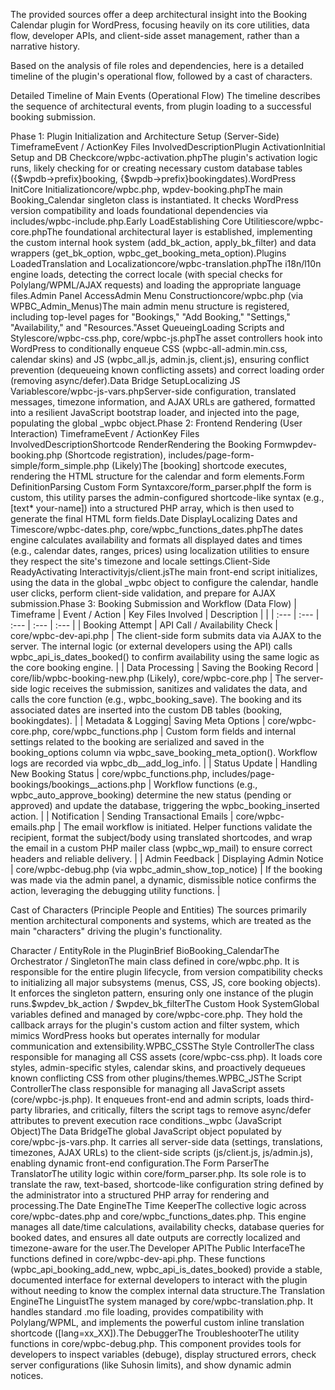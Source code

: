The provided sources offer a deep architectural insight into the Booking Calendar plugin for WordPress, focusing heavily on its core utilities, data flow, developer APIs, and client-side asset management, rather than a narrative history.

Based on the analysis of file roles and dependencies, here is a detailed timeline of the plugin's operational flow, followed by a cast of characters.

Detailed Timeline of Main Events (Operational Flow)
The timeline describes the sequence of architectural events, from plugin loading to a successful booking submission.

Phase 1: Plugin Initialization and Architecture Setup (Server-Side)
TimeframeEvent / ActionKey Files InvolvedDescriptionPlugin ActivationInitial Setup and DB Checkcore/wpbc-activation.phpThe plugin's activation logic runs, likely checking for or creating necessary custom database tables ({$wpdb->prefix}booking, {$wpdb->prefix}bookingdates).WordPress InitCore Initializationcore/wpbc.php, wpdev-booking.phpThe main Booking_Calendar singleton class is instantiated. It checks WordPress version compatibility and loads foundational dependencies via includes/wpbc-include.php.Early LoadEstablishing Core Utilitiescore/wpbc-core.phpThe foundational architectural layer is established, implementing the custom internal hook system (add_bk_action, apply_bk_filter) and data wrappers (get_bk_option, wpbc_get_booking_meta_option).Plugins LoadedTranslation and Localizationcore/wpbc-translation.phpThe i18n/l10n engine loads, detecting the correct locale (with special checks for Polylang/WPML/AJAX requests) and loading the appropriate language files.Admin Panel AccessAdmin Menu Constructioncore/wpbc.php (via WPBC_Admin_Menus)The main admin menu structure is registered, including top-level pages for "Bookings," "Add Booking," "Settings," "Availability," and "Resources."Asset QueueingLoading Scripts and Stylescore/wpbc-css.php, core/wpbc-js.phpThe asset controllers hook into WordPress to conditionally enqueue CSS (wpbc-all-admin.min.css, calendar skins) and JS (wpbc_all.js, admin.js, client.js), ensuring conflict prevention (dequeueing known conflicting assets) and correct loading order (removing async/defer).Data Bridge SetupLocalizing JS Variablescore/wpbc-js-vars.phpServer-side configuration, translated messages, timezone information, and AJAX URLs are gathered, formatted into a resilient JavaScript bootstrap loader, and injected into the page, populating the global _wpbc object.Phase 2: Frontend Rendering (User Interaction)
TimeframeEvent / ActionKey Files InvolvedDescriptionShortcode RenderRendering the Booking Formwpdev-booking.php (Shortcode registration), includes/page-form-simple/form_simple.php (Likely)The [booking] shortcode executes, rendering the HTML structure for the calendar and form elements.Form DefinitionParsing Custom Form Syntaxcore/form_parser.phpIf the form is custom, this utility parses the admin-configured shortcode-like syntax (e.g., [text* your-name]) into a structured PHP array, which is then used to generate the final HTML form fields.Date DisplayLocalizing Dates and Timescore/wpbc-dates.php, core/wpbc_functions_dates.phpThe dates engine calculates availability and formats all displayed dates and times (e.g., calendar dates, ranges, prices) using localization utilities to ensure they respect the site's timezone and locale settings.Client-Side ReadyActivating Interactivityjs/client.jsThe main front-end script initializes, using the data in the global _wpbc object to configure the calendar, handle user clicks, perform client-side validation, and prepare for AJAX submission.Phase 3: Booking Submission and Workflow (Data Flow)
| Timeframe | Event / Action | Key Files Involved | Description | | | :--- | :--- | :--- | :--- | :--- | | Booking Attempt | API Call / Availability Check | core/wpbc-dev-api.php | The client-side form submits data via AJAX to the server. The internal logic (or external developers using the API) calls wpbc_api_is_dates_booked() to confirm availability using the same logic as the core booking engine. | | Data Processing | Saving the Booking Record | core/lib/wpbc-booking-new.php (Likely), core/wpbc-core.php | The server-side logic receives the submission, sanitizes and validates the data, and calls the core function (e.g., wpbc_booking_save). The booking and its associated dates are inserted into the custom DB tables (booking, bookingdates). | | Metadata & Logging| Saving Meta Options | core/wpbc-core.php, core/wpbc_functions.php | Custom form fields and internal settings related to the booking are serialized and saved in the booking_options column via wpbc_save_booking_meta_option(). Workflow logs are recorded via wpbc_db__add_log_info. | | Status Update | Handling New Booking Status | core/wpbc_functions.php, includes/page-bookings/bookings__actions.php | Workflow functions (e.g., wpbc_auto_approve_booking) determine the new status (pending or approved) and update the database, triggering the wpbc_booking_inserted action. | | Notification | Sending Transactional Emails | core/wpbc-emails.php | The email workflow is initiated. Helper functions validate the recipient, format the subject/body using translated shortcodes, and wrap the email in a custom PHP mailer class (wpbc_wp_mail) to ensure correct headers and reliable delivery. | | Admin Feedback | Displaying Admin Notice | core/wpbc-debug.php (via wpbc_admin_show_top_notice) | If the booking was made via the admin panel, a dynamic, dismissible notice confirms the action, leveraging the debugging utility functions. |

Cast of Characters (Principle People and Entities)
The sources primarily mention architectural components and systems, which are treated as the main "characters" driving the plugin's functionality.

Character / EntityRole in the PluginBrief BioBooking_CalendarThe Orchestrator / SingletonThe main class defined in core/wpbc.php. It is responsible for the entire plugin lifecycle, from version compatibility checks to initializing all major subsystems (menus, CSS, JS, core booking objects). It enforces the singleton pattern, ensuring only one instance of the plugin runs.$wpdev_bk_action / $wpdev_bk_filterThe Custom Hook SystemGlobal variables defined and managed by core/wpbc-core.php. They hold the callback arrays for the plugin's custom action and filter system, which mimics WordPress hooks but operates internally for modular communication and extensibility.WPBC_CSSThe Style ControllerThe class responsible for managing all CSS assets (core/wpbc-css.php). It loads core styles, admin-specific styles, calendar skins, and proactively dequeues known conflicting CSS from other plugins/themes.WPBC_JSThe Script ControllerThe class responsible for managing all JavaScript assets (core/wpbc-js.php). It enqueues front-end and admin scripts, loads third-party libraries, and critically, filters the script tags to remove async/defer attributes to prevent execution race conditions._wpbc (JavaScript Object)The Data BridgeThe global JavaScript object populated by core/wpbc-js-vars.php. It carries all server-side data (settings, translations, timezones, AJAX URLs) to the client-side scripts (js/client.js, js/admin.js), enabling dynamic front-end configuration.The Form ParserThe TranslatorThe utility logic within core/form_parser.php. Its sole role is to translate the raw, text-based, shortcode-like configuration string defined by the administrator into a structured PHP array for rendering and processing.The Date EngineThe Time KeeperThe collective logic across core/wpbc-dates.php and core/wpbc_functions_dates.php. This engine manages all date/time calculations, availability checks, database queries for booked dates, and ensures all date outputs are correctly localized and timezone-aware for the user.The Developer APIThe Public InterfaceThe functions defined in core/wpbc-dev-api.php. These functions (wpbc_api_booking_add_new, wpbc_api_is_dates_booked) provide a stable, documented interface for external developers to interact with the plugin without needing to know the complex internal data structure.The Translation EngineThe LinguistThe system managed by core/wpbc-translation.php. It handles standard .mo file loading, provides compatibility with Polylang/WPML, and implements the powerful custom inline translation shortcode ([lang=xx_XX]).The DebuggerThe TroubleshooterThe utility functions in core/wpbc-debug.php. This component provides tools for developers to inspect variables (debuge), display structured errors, check server configurations (like Suhosin limits), and show dynamic admin notices.

